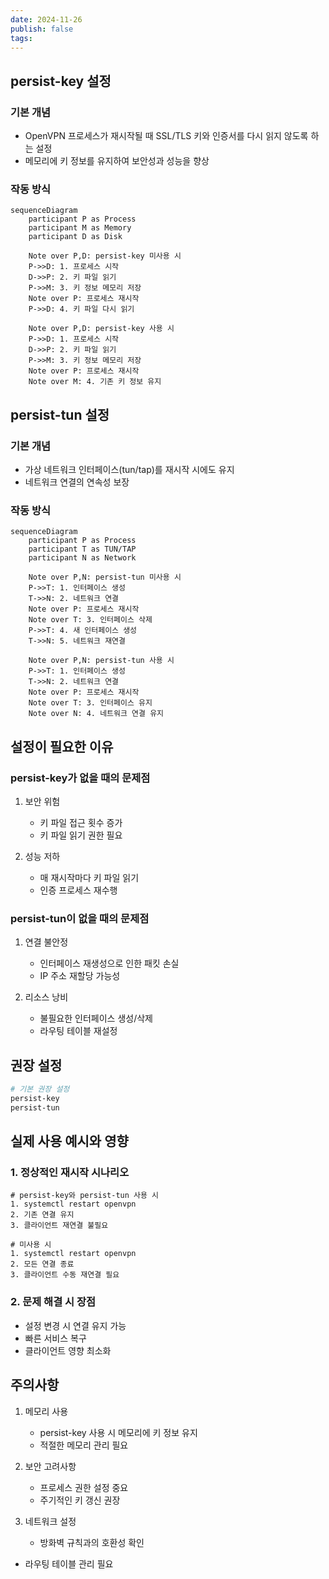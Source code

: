 ```yaml
---
date: 2024-11-26
publish: false
tags:
---
```

## persist-key 설정
### 기본 개념
- OpenVPN 프로세스가 재시작될 때 SSL/TLS 키와 인증서를 다시 읽지 않도록 하는 설정
- 메모리에 키 정보를 유지하여 보안성과 성능을 향상

### 작동 방식
```mermaid
sequenceDiagram
    participant P as Process
    participant M as Memory
    participant D as Disk
    
    Note over P,D: persist-key 미사용 시
    P->>D: 1. 프로세스 시작
    D->>P: 2. 키 파일 읽기
    P->>M: 3. 키 정보 메모리 저장
    Note over P: 프로세스 재시작
    P->>D: 4. 키 파일 다시 읽기
    
    Note over P,D: persist-key 사용 시
    P->>D: 1. 프로세스 시작
    D->>P: 2. 키 파일 읽기
    P->>M: 3. 키 정보 메모리 저장
    Note over P: 프로세스 재시작
    Note over M: 4. 기존 키 정보 유지
```

## persist-tun 설정
### 기본 개념
- 가상 네트워크 인터페이스(tun/tap)를 재시작 시에도 유지
- 네트워크 연결의 연속성 보장

### 작동 방식
```mermaid
sequenceDiagram
    participant P as Process
    participant T as TUN/TAP
    participant N as Network
    
    Note over P,N: persist-tun 미사용 시
    P->>T: 1. 인터페이스 생성
    T->>N: 2. 네트워크 연결
    Note over P: 프로세스 재시작
    Note over T: 3. 인터페이스 삭제
    P->>T: 4. 새 인터페이스 생성
    T->>N: 5. 네트워크 재연결
    
    Note over P,N: persist-tun 사용 시
    P->>T: 1. 인터페이스 생성
    T->>N: 2. 네트워크 연결
    Note over P: 프로세스 재시작
    Note over T: 3. 인터페이스 유지
    Note over N: 4. 네트워크 연결 유지
```

## 설정이 필요한 이유

### persist-key가 없을 때의 문제점
1. 보안 위험
   - 키 파일 접근 횟수 증가
   - 키 파일 읽기 권한 필요
   
2. 성능 저하
   - 매 재시작마다 키 파일 읽기
   - 인증 프로세스 재수행

### persist-tun이 없을 때의 문제점
1. 연결 불안정
   - 인터페이스 재생성으로 인한 패킷 손실
   - IP 주소 재할당 가능성

2. 리소스 낭비
   - 불필요한 인터페이스 생성/삭제
   - 라우팅 테이블 재설정

## 권장 설정
```bash
# 기본 권장 설정
persist-key
persist-tun
```

## 실제 사용 예시와 영향

### 1. 정상적인 재시작 시나리오
```plaintext
# persist-key와 persist-tun 사용 시
1. systemctl restart openvpn
2. 기존 연결 유지
3. 클라이언트 재연결 불필요

# 미사용 시
1. systemctl restart openvpn
2. 모든 연결 종료
3. 클라이언트 수동 재연결 필요
```

### 2. 문제 해결 시 장점
- 설정 변경 시 연결 유지 가능
- 빠른 서비스 복구
- 클라이언트 영향 최소화

## 주의사항
1. 메모리 사용
   - persist-key 사용 시 메모리에 키 정보 유지
   - 적절한 메모리 관리 필요

2. 보안 고려사항
   - 프로세스 권한 설정 중요
   - 주기적인 키 갱신 권장

3. 네트워크 설정
   - 방화벽 규칙과의 호환성 확인
- 라우팅 테이블 관리 필요